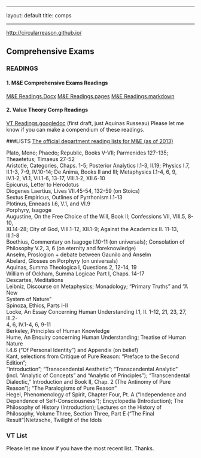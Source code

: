  ---
layout: default
title: comps

--- 

 http://circularreason.github.io/
## Comprehensive Exams



### READINGS
 
#### 1. M&E Comprehensive Exams Readings  
[M&E Readings.Docx](https://drive.google.com/file/d/0B0CYQDZ8AWu8THZ6bjlqcHMyNGs/view)
[M&E Readings.pages](https://drive.google.com/file/d/0B0CYQDZ8AWu8blk1b2tKWW9QdVE/view)
[M&E Readings.markdown](https://drive.google.com/file/d/0B0CYQDZ8AWu8dE90MjN3c1ZUVU0/view)
 
#### 2. Value Theory Comp Readings 
[VT Readings.googledoc](https://docs.google.com/document/d/1DRLqyCxqkVlqse_4mcMkFN8YIPeekcVceMMx1slJCmQ/edit#heading=h.rfi11po7i16i) (first draft, just Aquinas Russeau)
Please let me know if you can make a compendium of these readings.
 
 
 
 
 
 
###LISTS
[The official department reading lists for M&E (as of 2013)](https://drive.google.com/file/d/0B0CYQDZ8AWu8cDFLTFRncFpGNzQ/view)
 
Plato, Meno;  Phaedo;  Republic, Books V-VII; Parmenides 127-135;  
Theaetetus;  Timaeus 27-52  
Aristotle, Categories, Chaps. 1-5;  Posterior Analytics I.1-3, II.19;  Physics I.7,   
II.1-3, 7-9, IV.10-14; De Anima, Books II and III;  Metaphysics I.1-4, 6, 9,  
IV.1-2, VI.1, VII.1-6, 13-17, VIII.1-2, XII.6-10  
Epicurus, Letter to Herodotus  
Diogenes Laertius, Lives VII.45-54, 132-59 (on Stoics)   
Sextus Empiricus, Outlines of Pyrrhonism I.1-13  
Plotinus, Enneads I.6, V.1, and VI.9  
Porphyry, Isagoge  
Augustine, On the Free Choice of the Will, Book II; Confessions VII, VIII.5, 8-10,  
XI.14-28; City of God, VIII.1-12, XII.1-9; Against the Academics II. 11-13,  
III.1-8  
Boethius, Commentary on Isagoge I.10-11 (on universals);  Consolation of   
Philosophy V.2, 3, 6 (on eternity and foreknowledge)  
Anselm, Proslogion + debate between Gaunilo and Anselm  
Abelard, Glosses on Porphyry (on universals)  
Aquinas, Summa Theologica I, Questions 2, 12-14, 19  
William of Ockham, Summa Logicae Part I, Chaps. 14-17  
Descartes, Meditations  
Leibniz, Discourse on Metaphysics;  Monadology;  “Primary Truths” and “A New  
System of Nature”   
Spinoza, Ethics, Parts I-II  
Locke, An Essay Concerning Human Understanding I.1, II. 1-12, 21, 23, 27, III.2-  
4, 6, IV.1-4, 6, 9-11  
Berkeley, Principles of Human Knowledge  
Hume, An Enquiry concerning Human Understanding;  Treatise of Human Nature  
I.4.6 (“Of Personal Identity”) and Appendix (on belief)  
Kant, selections from Critique of Pure Reason:  “Preface to the Second Edition”;   
“Introduction”; “Transcendental Aesthetic”; “Transcendental Analytic”  
(incl. “Analytic of Concepts” and “Analytic of Principles”); “Transcendental  
Dialectic,” Introduction and Book II, Chap. 2 (The Antinomy of Pure  
Reason”); “The Paralogisms of Pure Reason”  
Hegel, Phenomenology of Spirit, Chapter Four, Pt. A (“Independence and   
Dependence of Self-Consciousness”);  Encyclopedia (Introduction);  The   
Philosophy of History (Introduction);  Lectures on the History of   
Philosophy, Volume Three, Section Three, Part E (“The Final Result”)Nietzsche, Twilight of the Idols  
 
### VT List ###

Please let me know if you have the most recent list. Thanks.